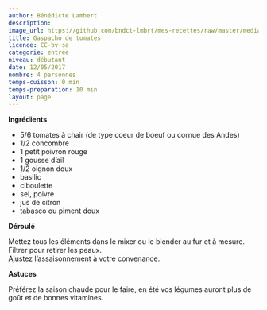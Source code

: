 ```yaml
---
author: Bénédicte Lambert
description: 
image_url: https://github.com/bndct-lmbrt/mes-recettes/raw/master/medias/gaspacho.jpg
title: Gaspacho de tomates
licence: CC-by-sa
categorie: entrée
niveau: débutant
date: 12/05/2017
nombre: 4 personnes
temps-cuisson: 0 min
temps-preparation: 10 min
layout: page
---
```



**Ingrédients**  

* 5/6 tomates à chair (de type coeur de boeuf ou cornue des Andes)
* 1/2 concombre
* 1 petit poivron rouge
* 1 gousse d’ail
* 1/2 oignon doux
* basilic
* ciboulette
* sel, poivre
* jus de citron
* tabasco ou piment doux

**Déroulé**  

Mettez tous les éléments dans le mixer ou le blender au fur et à mesure. 
Filtrer pour retirer les peaux.  
Ajustez l’assaisonnement à votre convenance.  

**Astuces**

Préférez la saison chaude pour le faire, en été vos légumes auront plus de goût et de bonnes vitamines.  


